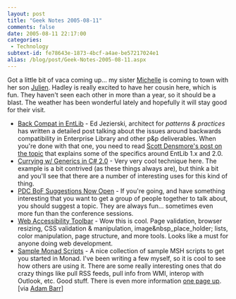 ```yaml
---
layout: post
title: "Geek Notes 2005-08-11"
comments: false
date: 2005-08-11 22:17:00
categories:
 - Technology
subtext-id: fe78643e-1873-4bcf-a4ae-be57217024e1
alias: /blog/post/Geek-Notes-2005-08-11.aspx
---
```



Got a little bit of vaca coming up... my sister [Michelle](http://blogs.provost.org/michelle/) is coming to town with her son [Julien](http://blogs.provost.org/michelle/archive/2005/08/06/6677.aspx). Hadley is really excited to have her cousin here, which is fun. They haven't seen each other in more than a year, so it should be a blast. The weather has been wonderful lately and hopefully it will stay good for their visit.

  * [Back Compat in EntLib](http://blogs.msdn.com/edjez/archive/2005/08/05/pnpBreaksCompat.aspx) - Ed Jezierski, architect for _patterns & practices_ has written a detailed post talking about the issues around backwards compatibility in Enterprise Library and other p&p deliverables. When you're done with that one, you need to read [Scott Densmore's post on the topic](http://blogs.msdn.com/scottdensmore/archive/2005/08/07/448761.aspx) that explains some of the specifics around EntLib 1.x and 2.0.
  * [Currying w/ Generics in C# 2.0](http://blogs.msdn.com/sriram/archive/2005/08/07/448722.aspx) - Very very cool technique here. The example is a bit contrived (as these things always are), but think a bit and you'll see that there are a number of interesting uses for this kind of thing.
  * [PDC BoF Suggestions Now Open](http://commnet.microsoftpdc.com/bof/bofvoting.aspx) - If you're going, and have something interesting that you want to get a group of people together to talk about, you should suggest a topic. They are always fun... sometimes even more fun than the conference sessions.
  * [Web Accessibility Toolbar](http://www.nils.org.au/ais/web/resources/toolbar/index.html) - Wow this is cool. Page validation, browser resizing, CSS validation & manipulation, image&nbsp_place_holder; lists, color manipulation, page structure, and more tools. Looks like a must for anyone doing web development.
  * [Sample Monad Scripts](http://www.reskit.net/monad/samplescripts.htm) - A nice collection of sample MSH scripts to get you started in Monad. I've been writing a few myself, so it is cool to see how others are using it. There are some really interesting ones that do crazy things like pull RSS feeds, pull info from WMI, interop with Outlook, etc. Good stuff. There is even more information [one page up](http://www.reskit.net/monad/). [via [Adam Barr](http://www.proudlyserving.com/archives/2005/08/monad_tidbits.html)]
